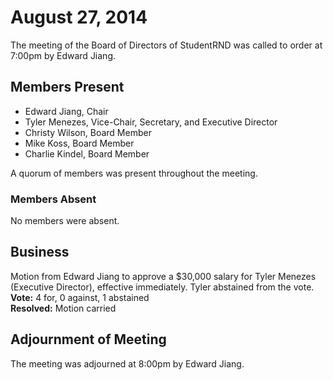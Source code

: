 # August 27, 2014

The meeting of the Board of Directors of StudentRND was called to order at 7:00pm by Edward Jiang.

## Members Present

- Edward Jiang, Chair
- Tyler Menezes, Vice-Chair, Secretary, and Executive Director
- Christy Wilson, Board Member
- Mike Koss, Board Member
- Charlie Kindel, Board Member

A quorum of members was present throughout the meeting.

### Members Absent

No members were absent.

## Business

Motion from Edward Jiang to approve a $30,000 salary for Tyler Menezes (Executive Director), effective immediately. Tyler abstained from the vote.
**Vote:** 4 for, 0 against, 1 abstained  
**Resolved:** Motion carried

## Adjournment of Meeting

The meeting was adjourned at 8:00pm by Edward Jiang.